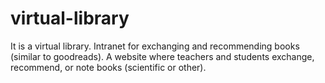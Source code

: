 # virtual-library
It is a virtual library. Intranet for exchanging and recommending books (similar to goodreads). A website where teachers and students exchange, recommend, or note books (scientific or other).
